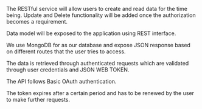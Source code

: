 The RESTful service will allow users to create and read data for the time being. Update and Delete functionality will be added once the authorization becomes a requirement. 

Data model will be exposed to the application using REST interface. 

We use MongoDB for as our database and expose JSON response based on different routes that the user tries to access. 

The data is retrieved through authenticated requests which are validated through user credentials and JSON WEB TOKEN. 

The API follows Basic OAuth authentication.

The token expires after a certain period and has to be renewed by the user to make further requests. 